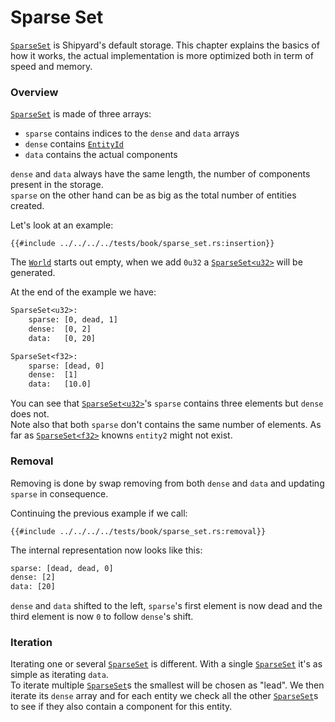 # Sparse Set

[`SparseSet`](https://docs.rs/shipyard/0.5.0/shipyard/struct.SparseSet.html) is Shipyard's default storage. This chapter explains the basics of how it works, the actual implementation is more optimized both in term of speed and memory.

### Overview

[`SparseSet`](https://docs.rs/shipyard/0.5.0/shipyard/struct.SparseSet.html) is made of three arrays:
- `sparse` contains indices to the `dense` and `data` arrays
- `dense` contains [`EntityId`](https://docs.rs/shipyard/0.5.0/shipyard/struct.EntityId.html)
- `data` contains the actual components

`dense` and `data` always have the same length, the number of components present in the storage.  
`sparse` on the other hand can be as big as the total number of entities created.

Let's look at an example:
```rust, noplaypen
{{#include ../../../../tests/book/sparse_set.rs:insertion}}
```

The [`World`](https://docs.rs/shipyard/0.5.0/shipyard/struct.World.html) starts out empty, when we add `0u32` a [`SparseSet<u32>`](https://docs.rs/shipyard/0.5.0/shipyard/struct.SparseSet.html) will be generated.

At the end of the example we have:

```txt
SparseSet<u32>:
    sparse: [0, dead, 1]
    dense:  [0, 2]
    data:   [0, 20]

SparseSet<f32>:
    sparse: [dead, 0]
    dense:  [1]
    data:   [10.0]
```

You can see that [`SparseSet<u32>`](https://docs.rs/shipyard/0.5.0/shipyard/struct.SparseSet.html)'s `sparse` contains three elements but `dense` does not.  
Note also that both `sparse` don't contains the same number of elements. As far as [`SparseSet<f32>`](https://docs.rs/shipyard/0.5.0/shipyard/struct.SparseSet.html) knowns `entity2` might not exist.

### Removal

Removing is done by swap removing from both `dense` and `data` and updating `sparse` in consequence.

Continuing the previous example if we call:

```rust, noplaypen
{{#include ../../../../tests/book/sparse_set.rs:removal}}
```

The internal representation now looks like this:
```txt
sparse: [dead, dead, 0]
dense: [2]
data: [20]
```

`dense` and `data` shifted to the left, `sparse`'s first element is now dead and the third element is now `0` to follow `dense`'s shift.

### Iteration

Iterating one or several [`SparseSet`](https://docs.rs/shipyard/0.5.0/shipyard/struct.SparseSet.html) is different. With a single [`SparseSet`](https://docs.rs/shipyard/0.5.0/shipyard/struct.SparseSet.html) it's as simple as iterating `data`.  
To iterate multiple [`SparseSet`](https://docs.rs/shipyard/0.5.0/shipyard/struct.SparseSet.html)s the smallest will be chosen as "lead". We then iterate its `dense` array and for each entity we check all the other [`SparseSet`](https://docs.rs/shipyard/0.5.0/shipyard/struct.SparseSet.html)s to see if they also contain a component for this entity.
